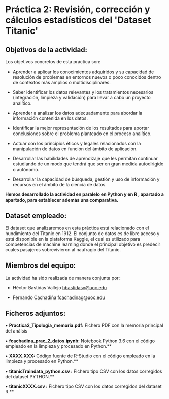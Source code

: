# **Práctica 2: Revisión, corrección y cálculos estadísticos del 'Dataset Titanic'**

## **Objetivos de la actividad:**

Los objetivos concretos de esta práctica son:

- Aprender a aplicar los conocimientos adquiridos y su capacidad de resolución de problemas en entornos nuevos o poco conocidos dentro de contextos más amplios o multidisciplinares.

- Saber identificar los datos relevantes y los tratamientos necesarios (integración, limpieza y validación) para llevar a cabo un proyecto analítico.

- Aprender a analizar los datos adecuadamente para abordar la información contenida en los datos.

- Identificar la mejor representación de los resultados para aportar conclusiones sobre el problema planteado en el proceso analítico.

- Actuar con los principios éticos y legales relacionados con la manipulación de datos en función del ámbito de aplicación.

- Desarrollar las habilidades de aprendizaje que les permitan continuar estudiando de un modo que tendrá que ser en gran medida autodirigido o autónomo.

- Desarrollar la capacidad de búsqueda, gestión y uso de información y recursos en el ámbito de la ciencia de datos.


**Hemos desarrollado la actividad en paralelo en Python y en R , apartado a apartado, para establecer además una comparativa.**


## **Dataset empleado:**

El dataset que analizaremos en esta práctica está relacionado con el hundimiento del Titanic en 1912. El conjunto de datos es de libre acceso y está disponible en la plataforma Kaggle, el cual es utilizado para competencias de machine learning donde el principal objetivo es predecir cuales pasajeros sobrevivieron al naufragio del Titanic.




## **Miembros del equipo:**

La actividad ha sido realizada de manera conjunta por:

- Héctor Bastidas Vallejo
  hbastidasv@uoc.edu

- Fernando Cachadiña
  fcachadinag@uoc.edu




## **Ficheros adjuntos:**


• **Practica2_Tipologia_memoria.pdf:**
Fichero PDF con la memoria principal del análsis

• **fcachadina_prac_2_datos.ipynb:**
Notebook Python 3.6 con el código empleado en la limpieza y procesado en Python.**

• **XXXX.XXX:** 
Código fuente de R-Studio con el código empleado en la limpieza y procesado en Python.**

• **titanicTraindata_python.csv :**
Fichero tipo CSV con los datos corregidos del dataset PYTHON.**

• **titanicXXXX.csv :**
Fichero tipo CSV con los datos corregidos del dataset R.**



 

 
